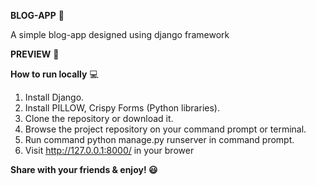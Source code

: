 **BLOG-APP** 📱


A simple blog-app designed using django framework 

**PREVIEW** 🚀

**How to run locally** 💻
1. Install Django.
2. Install PILLOW, Crispy Forms (Python libraries).
3. Clone the repository or download it.
4. Browse the project repository on your command prompt or terminal.
5. Run command python manage.py runserver in command prompt.
6. Visit http://127.0.0.1:8000/ in your brower

**Share with your friends & enjoy! 😃**



